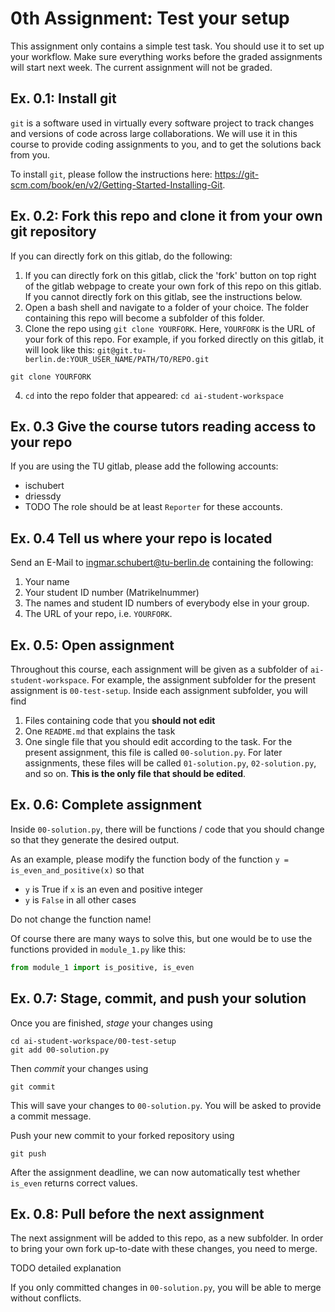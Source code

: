# 0th Assignment: Test your setup
This assignment only contains a simple test task. You should use it to set up your workflow. Make sure everything works before the graded assignments will start next week. The current assignment will not be graded.

## Ex. 0.1: Install git
`git` is a software used in virtually every software project to track changes and versions of code across large collaborations. We will use it in this course to provide coding assignments to you, and to get the solutions back from you.

To install `git`, please follow the instructions here: https://git-scm.com/book/en/v2/Getting-Started-Installing-Git.

## Ex. 0.2: Fork this repo and clone it from your own git repository
If you can directly fork on this gitlab, do the following:
1. If you can directly fork on this gitlab, click the 'fork' button on top right of the gitlab webpage to create your own fork of this repo on this gitlab. If you cannot directly fork on this gitlab, see the instructions below.
2. Open a bash shell and navigate to a folder of your choice. The folder containing this repo will become a subfolder of this folder.
3. Clone the repo using `git clone YOURFORK`. Here, `YOURFORK` is the URL of your fork of this repo. For example, if you forked directly on this gitlab, it will look like this: `git@git.tu-berlin.de:YOUR_USER_NAME/PATH/TO/REPO.git`
```
git clone YOURFORK
```
4. `cd` into the repo folder that appeared: `cd ai-student-workspace`

## Ex. 0.3 Give the course tutors reading access to your repo
If you are using the TU gitlab, please add the following accounts:
- ischubert
- driessdy
- TODO
The role should be at least `Reporter` for these accounts.

## Ex. 0.4 Tell us where your repo is located
Send an E-Mail to ingmar.schubert@tu-berlin.de containing the following:

1. Your name
2. Your student ID number (Matrikelnummer)
3. The names and student ID numbers of everybody else in your group.
4. The URL of your repo, i.e. `YOURFORK`.

## Ex. 0.5: Open assignment
Throughout this course, each assignment will be given as a subfolder of `ai-student-workspace`. For example, the assignment subfolder for the present assignment is `00-test-setup`. Inside each assignment subfolder, you will find
1. Files containing code that you **should not edit**
2. One `README.md` that explains the task
3. One single file that you should edit according to the task. For the present assignment, this file is called `00-solution.py`. For later assignments, these files will be called `01-solution.py`, `02-solution.py`, and so on. **This is the only file that should be edited**.

## Ex. 0.6: Complete assignment
Inside `00-solution.py`, there will be functions / code that you should change so that they generate the desired output.

As an example, please modify the function body of the function `y = is_even_and_positive(x)` so that

- `y` is True if `x` is an even and positive integer
- `y` is `False` in all other cases

Do not change the function name!

Of course there are many ways to solve this, but one would be to use the functions provided in `module_1.py` like this:
```python
from module_1 import is_positive, is_even
```

## Ex. 0.7: Stage, commit, and push your solution
Once you are finished, *stage* your changes using
```
cd ai-student-workspace/00-test-setup
git add 00-solution.py
```
Then *commit* your changes using
```
git commit
```
This will save your changes to `00-solution.py`. You will be asked to provide a commit message.

Push your new commit to your forked repository using
```
git push
```
After the assignment deadline, we can now automatically test whether `is_even` returns correct values.

## Ex. 0.8: Pull before the next assignment
The next assignment will be added to this repo, as a new subfolder. In order to bring your own fork up-to-date with these changes, you need to merge.

TODO detailed explanation

If you only committed changes in `00-solution.py`, you will be able to merge without conflicts.